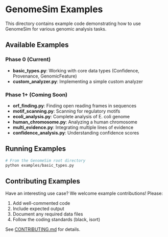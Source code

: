 # GenomeSim Examples

This directory contains example code demonstrating how to use GenomeSim for various genomic analysis tasks.

## Available Examples

### Phase 0 (Current)
- **basic_types.py**: Working with core data types (Confidence, Provenance, GenomicFeature)
- **custom_analyzer.py**: Implementing a simple custom analyzer

### Phase 1+ (Coming Soon)
- **orf_finding.py**: Finding open reading frames in sequences
- **motif_scanning.py**: Scanning for regulatory motifs
- **ecoli_analysis.py**: Complete analysis of E. coli genome
- **human_chromosome.py**: Analyzing a human chromosome
- **multi_evidence.py**: Integrating multiple lines of evidence
- **confidence_analysis.py**: Understanding confidence scores

## Running Examples

```bash
# From the GenomeSim root directory
python examples/basic_types.py
```

## Contributing Examples

Have an interesting use case? We welcome example contributions! Please:
1. Add well-commented code
2. Include expected output
3. Document any required data files
4. Follow the coding standards (black, isort)

See [CONTRIBUTING.md](../CONTRIBUTING.md) for details.
